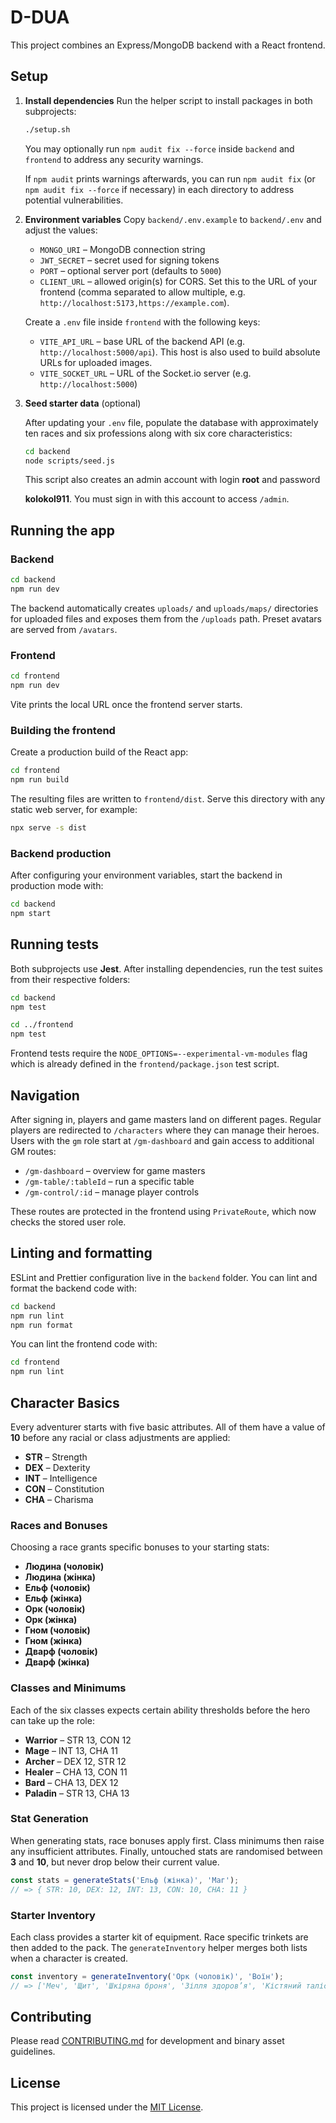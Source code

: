 # D-DUA

This project combines an Express/MongoDB backend with a React frontend.

## Setup

1. **Install dependencies**
   Run the helper script to install packages in both subprojects:

   ```bash
   ./setup.sh
   ```
   You may optionally run `npm audit fix --force` inside `backend` and
   `frontend` to address any security warnings.

   If `npm audit` prints warnings afterwards, you can run `npm audit fix`
   (or `npm audit fix --force` if necessary) in each directory to address
   potential vulnerabilities.

2. **Environment variables**
   Copy `backend/.env.example` to `backend/.env` and adjust the values:
   - `MONGO_URI` – MongoDB connection string
   - `JWT_SECRET` – secret used for signing tokens
   - `PORT` – optional server port (defaults to `5000`)
   - `CLIENT_URL` – allowed origin(s) for CORS. Set this to the URL of your frontend (comma separated to allow multiple, e.g. `http://localhost:5173,https://example.com`).

   Create a `.env` file inside `frontend` with the following keys:
   - `VITE_API_URL` – base URL of the backend API (e.g. `http://localhost:5000/api`).
     This host is also used to build absolute URLs for uploaded images.
   - `VITE_SOCKET_URL` – URL of the Socket.io server (e.g. `http://localhost:5000`)

3. **Seed starter data** (optional)

   After updating your `.env` file, populate the database with approximately
   ten races and six professions along with six core characteristics:

   ```bash
   cd backend
   node scripts/seed.js
   ```

   This script also creates an admin account with login **root** and password

   **kolokol911**. You must sign in with this account to access `/admin`.

## Running the app

### Backend

```bash
cd backend
npm run dev
```

The backend automatically creates `uploads/` and `uploads/maps/` directories for uploaded files and exposes them from the `/uploads` path. Preset avatars are served from `/avatars`.

### Frontend

```bash
cd frontend
npm run dev
```

Vite prints the local URL once the frontend server starts.

### Building the frontend

Create a production build of the React app:

```bash
cd frontend
npm run build
```

The resulting files are written to `frontend/dist`. Serve this directory with
any static web server, for example:

```bash
npx serve -s dist
```

### Backend production

After configuring your environment variables, start the backend in production
mode with:

```bash
cd backend
npm start
```

## Running tests

Both subprojects use **Jest**. After installing dependencies, run the test
suites from their respective folders:

```bash
cd backend
npm test

cd ../frontend
npm test
```

Frontend tests require the `NODE_OPTIONS=--experimental-vm-modules` flag which
is already defined in the `frontend/package.json` test script.

## Navigation

After signing in, players and game masters land on different pages. Regular players
are redirected to `/characters` where they can manage their heroes. Users with the
`gm` role start at `/gm-dashboard` and gain access to additional GM routes:

- `/gm-dashboard` – overview for game masters
- `/gm-table/:tableId` – run a specific table
- `/gm-control/:id` – manage player controls

These routes are protected in the frontend using `PrivateRoute`, which now checks
the stored user role.

## Linting and formatting

ESLint and Prettier configuration live in the `backend` folder. You can lint and
format the backend code with:

```bash
cd backend
npm run lint
npm run format
```

You can lint the frontend code with:

```bash
cd frontend
npm run lint
```

## Character Basics

Every adventurer starts with five basic attributes. All of them have a value of
**10** before any racial or class adjustments are applied:

- **STR** – Strength
- **DEX** – Dexterity
- **INT** – Intelligence
- **CON** – Constitution
- **CHA** – Charisma

### Races and Bonuses

Choosing a race grants specific bonuses to your starting stats:

- **Людина (чоловік)**
- **Людина (жінка)**
- **Ельф (чоловік)**
- **Ельф (жінка)**
- **Орк (чоловік)**
- **Орк (жінка)**
- **Гном (чоловік)**
- **Гном (жінка)**
- **Дварф (чоловік)**
- **Дварф (жінка)**

### Classes and Minimums

Each of the six classes expects certain ability thresholds before the hero can
take up the role:

- **Warrior** – STR 13, CON 12
- **Mage** – INT 13, CHA 11
- **Archer** – DEX 12, STR 12
- **Healer** – CHA 13, CON 11
- **Bard** – CHA 13, DEX 12
- **Paladin** – STR 13, CHA 13

### Stat Generation

When generating stats, race bonuses apply first. Class minimums then raise any
insufficient attributes. Finally, untouched stats are randomised between **3**
and **10**, but never drop below their current value.

```js
const stats = generateStats('Ельф (жінка)', 'Маг');
// => { STR: 10, DEX: 12, INT: 13, CON: 10, CHA: 11 }
```

### Starter Inventory

Each class provides a starter kit of equipment. Race specific trinkets are then
added to the pack. The `generateInventory` helper merges both lists when a
character is created.

```js
const inventory = generateInventory('Орк (чоловік)', 'Воїн');
// => ['Меч', 'Щит', 'Шкіряна броня', 'Зілля здоров’я', 'Кістяний талісман']
```

## Contributing

Please read [CONTRIBUTING.md](CONTRIBUTING.md) for development and binary asset guidelines.

## License

This project is licensed under the [MIT License](LICENSE).
